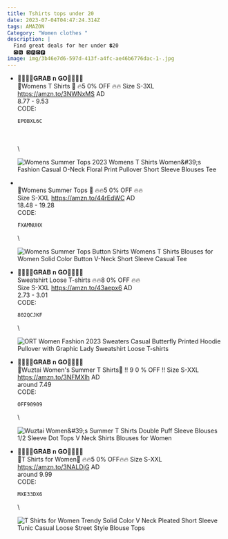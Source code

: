```yaml
---
title: Tshirts tops under 20
date: 2023-07-04T04:47:24.314Z
tags: AMAZON
Category: "Women clothes "
description: |
  Find great deals for her under 💲20
  🅾🅽 🅳🆁🅾🅿
image: img/3b46e7d6-597d-413f-a4fc-ae46b6776dac-1-.jpg
---
```

* 🏃‍♀️🏃‍♀️𝐆𝐑𝐀𝐁 𝐧 𝐆𝐎🏃‍♀️🏃‍♀️\
  👕Womens T Shirts 👕
  🔥5 0% OFF 🔥🔥
  Size  S-3XL 
  https://amzn.to/3NWNxMS
  AD\
  8.77 - 9.53\
  C﻿ODE:<pre><code class="language-js" data-prismjs-copy="Click to Copy">EPOBXL6C</code></pre>\
  \
  \
  <!--StartFragment-->

  ![Womens Summer Tops 2023 Womens T Shirts Women\&#39;s Fashion Casual O-Neck Floral Print Pullover Short Sleeve Blouses Tee](https://m.media-amazon.com/images/I/61sAdYQOuqL._AC_UX522_.jpg)

  <!--EndFragment-->


* \
  👕Womens Summer Tops 👕
  🔥🔥5 0% OFF 🔥🔥\
  Size  S-XXL
  https://amzn.to/44rEdWC
  AD\
  18.48 - 19.28\
  C﻿ODE:<pre><code class="language-js" data-prismjs-copy="Click to Copy">FXAMNUHX </code></pre>\
  <!--StartFragment-->

  ![Womens Summer Tops Button Shirts Womens T Shirts Blouses for Women Solid Color Button V-Neck Short Sleeve Casual Tee](https://m.media-amazon.com/images/I/71MAbH5g6tL._AC_UX522_.jpg)

  <!--EndFragment-->
* 🏃‍♀️🏃‍♀️𝐆𝐑𝐀𝐁 𝐧 𝐆𝐎🏃‍♀️🏃‍♀️\
  Sweatshirt Loose T-shirts
  🔥🔥8 0% OFF 🔥🔥\
  Size  S-XXL
  https://amzn.to/43aepx6
  AD\
  2.73 -  3.01\
  C﻿ODE:<pre><code class="language-js" data-prismjs-copy="Click to Copy">802QCJKF</code></pre>\
  <!--StartFragment-->


  ![ORT Women Fashion 2023 Sweaters Casual Butterfly Printed Hoodie Pullover with Graphic Lady Sweatshirt Loose T-shirts](https://m.media-amazon.com/images/I/61Z5yEO9E9L._AC_UX522_.jpg)

  <!--EndFragment-->
* 🏃‍♀️🏃‍♀️𝐆𝐑𝐀𝐁 𝐧 𝐆𝐎🏃‍♀️🏃‍♀️\
  👕Wuztai Women's Summer T Shirts👕
  ‼ 9 0 % OFF ‼
  Size  S-XXL
  https://amzn.to/3NFMXlh
  AD\
  around 7.49\
  C﻿ODE:<pre><code class="language-js" data-prismjs-copy="Click to Copy">OFF90909</code></pre>\
  <!--StartFragment-->


  ![Wuztai Women\&#39;s Summer T Shirts Double Puff Sleeve Blouses 1/2 Sleeve Dot Tops V Neck Shirts Blouses for Women](https://m.media-amazon.com/images/I/81MrbJCMXTL._AC_UX522_.jpg)

  <!--EndFragment-->
* 🏃‍♀️🏃‍♀️𝐆𝐑𝐀𝐁 𝐧 𝐆𝐎🏃‍♀️🏃‍♀️\
  👕T Shirts for Women👕
  🔥🔥5 0% OFF🔥🔥
  Size  S-XXL
  https://amzn.to/3NALDjG
  AD\
  around 9.99\
  C﻿ODE:<pre><code class="language-js" data-prismjs-copy="Click to Copy">MXE33DX6</code></pre>\
  <!--StartFragment-->

  ![T Shirts for Women Trendy Solid Color V Neck Pleated Short Sleeve Tunic Casual Loose Street Style Blouse Tops](https://m.media-amazon.com/images/I/618oCqxc+XL._AC_UX522_.jpg)

  <!--EndFragment-->